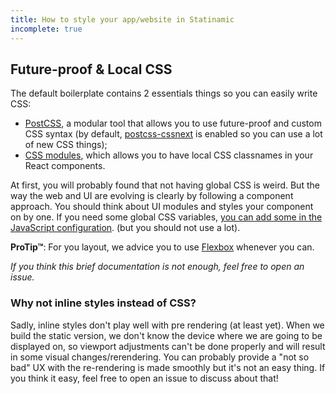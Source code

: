 ```yaml
---
title: How to style your app/website in Statinamic
incomplete: true
---
```


## Future-proof & Local CSS

The default boilerplate contains 2 essentials things so you can easily write
CSS:

- [PostCSS](https://github.com/postcss/postcss),
a modular tool that allows you to use future-proof and custom CSS syntax
(by default, [postcss-cssnext](http://cssnext.io/) is enabled so you can use
a lot of new CSS things);
- [CSS modules](https://github.com/css-modules/css-modules),
which allows you to have local CSS classnames in your React components.

At first, you will probably found that not having global CSS is weird.
But the way the web and UI are evolving is clearly by following a component
approach. You should think about UI modules and styles your component on by one.
If you need some global CSS variables, [you can add some in the JavaScript
configuration](http://cssnext.io/usage/#features).
(but you should not use a lot).

**ProTip™**: For you layout, we advice you to use
[Flexbox](https://css-tricks.com/snippets/css/a-guide-to-flexbox/)
whenever you can.

_If you think this brief documentation is not enough, feel free to open an
issue._

### Why not inline styles instead of CSS?

Sadly, inline styles don't play well with pre rendering (at least yet).
When we build the static version, we don't know the device where we are going
to be displayed on, so viewport adjustments can't be done properly and will
result in some visual changes/rerendering.
You can probably provide a "not so bad" UX with the re-rendering is made
smoothly but it's not an easy thing. If you think it easy, feel free to open an
issue to discuss about that!
